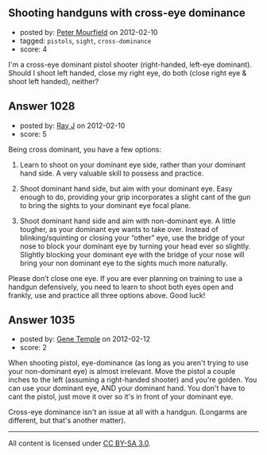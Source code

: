 ## Shooting handguns with cross-eye dominance

- posted by: [Peter Mourfield](https://stackexchange.com/users/-1/430-peter-mourfield) on 2012-02-10
- tagged: `pistols`, `sight`, `cross-dominance`
- score: 4

I'm a cross-eye dominant pistol shooter (right-handed, left-eye dominant). Should I shoot left handed, close my right eye, do both (close right eye & shoot left handed), neither? 


## Answer 1028

- posted by: [Ray J](https://stackexchange.com/users/-1/166-ray-j) on 2012-02-10
- score: 5

Being cross dominant, you have a few options:

1.  Learn to shoot on your dominant eye side, rather than your dominant hand side.  A very valuable skill to possess and practice. 

2. Shoot dominant hand side, but aim with your dominant eye.  Easy enough to do, providing your grip incorporates a slight cant of the gun to bring the sights to your dominant eye focal plane.

3. Shoot dominant hand side and aim with non-dominant eye.  A little tougher, as your dominant eye wants to take over.  Instead of blinking/squinting or closing your “other” eye, use the bridge of your nose to block your dominant eye by turning your head ever so slightly.  Slightly blocking your dominant eye with the bridge of your nose will bring your non dominant eye to the sights much more naturally.

Please don’t close one eye.  If you are ever planning on training to use a handgun defensively, you need to learn to shoot both eyes open and frankly, use and practice all three options above.  Good luck!



## Answer 1035

- posted by: [Gene Temple](https://stackexchange.com/users/-1/254-gene-temple) on 2012-02-12
- score: 2

When shooting pistol, eye-dominance (as long as you aren't trying to use your non-dominant eye) is almost irrelevant.  Move the pistol a couple inches to the left (assuming a right-handed shooter) and you're golden.  You can use your dominant eye, AND your dominant hand.  You don't have to cant the pistol, just move it over so it's in front of your dominant eye.

Cross-eye dominance isn't an issue at all with a handgun.  (Longarms are different, but that's another matter).



---

All content is licensed under [CC BY-SA 3.0](https://creativecommons.org/licenses/by-sa/3.0/).
